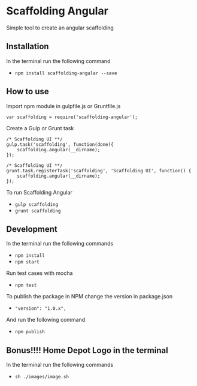 # Scaffolding Angular

Simple tool to create an angular scaffolding

## Installation

In the terminal run the following command
- `npm install scaffolding-angular --save`

## How to use

Import npm module in gulpfile.js or Gruntfile.js
```
var scaffolding = require('scaffolding-angular');
```

Create a Gulp or Grunt task
```
/* Scaffolding UI **/
gulp.task('scaffolding', function(done){
    scaffolding.angular(__dirname);
});
```

```
/* Scaffolding UI **/
grunt.task.registerTask('scaffolding', 'Scaffolding UI', function() {
    scaffolding.angular(__dirname);
});
```

To run Scaffolding Angular
- `gulp scaffolding`
- `grunt scaffolding`

## Development

In the terminal run the following commands
- `npm install`
- `npm start`

Run test cases with mocha
- `npm test`

To publish the package in NPM change the version in package.json
- `"version": "1.0.x",`

And run the following command
- `npm publish`


## Bonus!!!! Home Depot Logo in the terminal

In the terminal run the following commands
- `sh ./images/image.sh`
